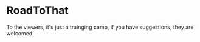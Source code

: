 # RoadToThat
To the viewers, it's just a trainging camp, if you have suggestions, they are welcomed.
